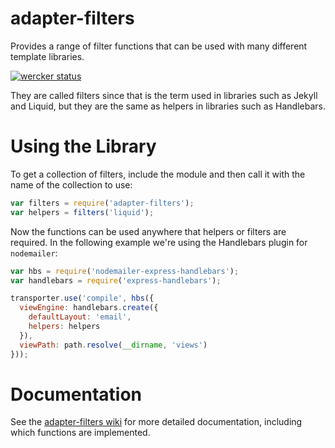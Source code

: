 adapter-filters
===============

Provides a range of filter functions that can be used with many different template libraries.

[![wercker status](https://app.wercker.com/status/a2c031419d94a789953254de2944b09b/m/master "wercker status")](https://app.wercker.com/project/bykey/a2c031419d94a789953254de2944b09b)

They are called filters since that is the term used in libraries such as Jekyll and Liquid, but they are the same as helpers in libraries such as Handlebars.

# Using the Library

To get a collection of filters, include the module and then call it with the name of the collection to use:

```javascript
var filters = require('adapter-filters');
var helpers = filters('liquid');
```

Now the functions can be used anywhere that helpers or filters are required. In the following example we're using the Handlebars plugin for `nodemailer`:

```javascript
var hbs = require('nodemailer-express-handlebars');
var handlebars = require('express-handlebars');

transporter.use('compile', hbs({
  viewEngine: handlebars.create({
    defaultLayout: 'email',
    helpers: helpers
  }),
  viewPath: path.resolve(__dirname, 'views')
}));
```

# Documentation

See the [adapter-filters wiki](https://github.com/markbirbeck/adapter-filters/wiki) for more detailed documentation, including which functions are implemented.
